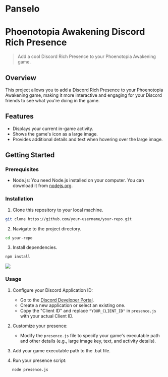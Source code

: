 # Panselo
# Phoenotopia Awakening Discord Rich Presence

> Add a cool Discord Rich Presence to your Phoenotopia Awakening game.

## Overview

This project allows you to add a Discord Rich Presence to your Phoenotopia Awakening game, making it more interactive and engaging for your Discord friends to see what you're doing in the game.

## Features

- Displays your current in-game activity.
- Shows the game's icon as a large image.
- Provides additional details and text when hovering over the large image.

## Getting Started

### Prerequisites

- Node.js: You need Node.js installed on your computer. You can download it from [nodejs.org](https://nodejs.org/).

### Installation

1. Clone this repository to your local machine.

```bash
git clone https://github.com/your-username/your-repo.git
```
2. Navigate to the project directory.
```bash
cd your-repo
```
3. Install dependencies.
```bash
npm install
```
<img src="https://cdn.discordapp.com/attachments/856175159463510037/1169338423304269905/123.png?ex=65550a45&is=65429545&hm=54cdc38d8cde813f39ed7f25ed5d12652b624b49902f609a856f0e93894d3403&">

### Usage

1. Configure your Discord Application ID:
   - Go to the [Discord Developer Portal](https://discord.com/developers/applications).
   - Create a new application or select an existing one.
   - Copy the "Client ID" and replace `"YOUR_CLIENT_ID"` in `presence.js` with your actual Client ID.

2. Customize your presence:
   - Modify the `presence.js` file to specify your game's executable path and other details (e.g., large image key, text, and activity details).

3. Add your game executable path to the .bat file.
 
4. Run your presence script:

```bash
   node presence.js
```
